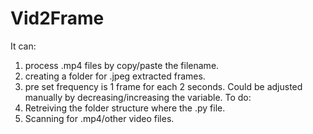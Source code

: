 # Vid2Frame
It can: 
1) process .mp4 files by copy/paste the filename.
2) creating a folder for .jpeg extracted frames.
3) pre set frequency is 1 frame for each 2 seconds. Could be adjusted manually by decreasing/increasing the variable.
To do:
1) Retreiving the folder structure where the .py file.
2) Scanning for .mp4/other video files.
